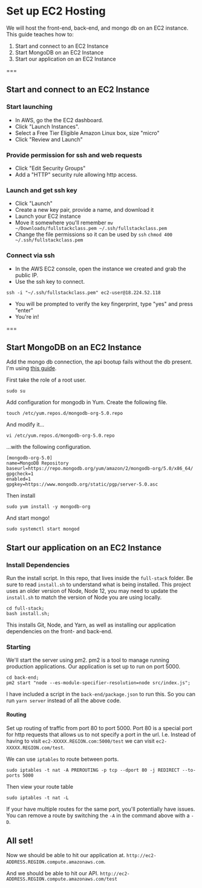 # Set up EC2 Hosting
We will host the front-end, back-end, and mongo db on an EC2 instance. This guide teaches how to:

1. Start and connect to an EC2 Instance
2. Start MongoDB on an EC2 Instance
2. Start our application on an EC2 Instance

===

## Start and connect to an EC2 Instance
### Start launching

- In AWS, go the the EC2 dashboard.
- Click "Launch Instances".
- Select a Free Tier Eligible Amazon Linux box, size "micro"
- Click "Review and Launch"

### Provide permission for ssh and web requests

- Click "Edit Security Groups"
- Add a "HTTP" security rule allowing http access.

### Launch and get ssh key

- Click "Launch"
- Create a new key pair, provide a name, and download it
- Launch your EC2 instance
- Move it somewhere you'll remember
```mv ~/Downloads/fullstackclass.pem ~/.ssh/fullstackclass.pem```
- Change the file permissions so it can be used by `ssh`
```chmod 400 ~/.ssh/fullstackclass.pem```

### Connect via ssh
- In the AWS EC2 console, open the instance we created and grab the public IP.
- Use the ssh key to connect.
```
ssh -i "~/.ssh/fullstackclass.pem" ec2-user@18.224.52.118
```
- You will be prompted to verify the key fingerprint, type "yes" and press "enter"
- You're in!

===

## Start MongoDB on an EC2 Instance
Add the mongo db connection, the api bootup fails without the db present. I'm using [this guide](https://docs.mongodb.com/manual/tutorial/install-mongodb-on-amazon/).

First take the role of a root user.
```
sudo su
```

Add configuration for mongodb in Yum. Create the following file.
```
touch /etc/yum.repos.d/mongodb-org-5.0.repo
```

And modify it...
```
vi /etc/yum.repos.d/mongodb-org-5.0.repo
```

...with the following configuration.
```
[mongodb-org-5.0]
name=MongoDB Repository
baseurl=https://repo.mongodb.org/yum/amazon/2/mongodb-org/5.0/x86_64/
gpgcheck=1
enabled=1
gpgkey=https://www.mongodb.org/static/pgp/server-5.0.asc
```


Then install
```
sudo yum install -y mongodb-org
```

And start mongo!
```
sudo systemctl start mongod
```
## Start our application on an EC2 Instance

### Install Dependencies
Run the install script. In this repo, that lives inside the `full-stack` folder. Be sure to read `install.sh` to understand what is being installed. This project uses an older version of Node, Node 12, you may need to update the `install.sh` to match the version of Node you are using locally.

```
cd full-stack;
bash install.sh;
```
This installs Git, Node, and Yarn, as well as installing our application dependencies on the front- and back-end.

### Starting
We'll start the server using pm2. pm2 is a tool to manage running production applications. Our application is set up to run on port 5000.
```
cd back-end;
pm2 start "node --es-module-specifier-resolution=node src/index.js";
```

I have included a script in the `back-end/package.json` to run this. So you can run `yarn server` instead of all the above code.

#### Routing
Set up routing of traffic from port 80 to port 5000. Port 80 is a special port for http requests that allows us to not specify a port in the url. I.e. Instead of having to visit `ec2-XXXXX.REGION.com:5000/test` we can visit `ec2-XXXXX.REGION.com/test`.

We can use `iptables` to route between ports.
```
sudo iptables -t nat -A PREROUTING -p tcp --dport 80 -j REDIRECT --to-ports 5000
```

Then view your route table
```
sudo iptables -t nat -L
```

If your have multiple routes for the same port, you'll potentially have issues. You can remove a route by switching the `-A` in the command above with a `-D`.

## All set!

Now we should be able to hit our application at. `http://ec2-ADDRESS.REGION.compute.amazonaws.com`.

And we should be able to hit our API. `http://ec2-ADDRESS.REGION.compute.amazonaws.com/test`

